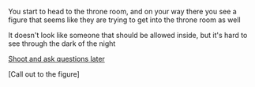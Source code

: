 You start to head to the throne room, and on your way there you see a figure that seems like they are trying to get into the throne room as well

It doesn't look like someone that should be allowed inside, but it's hard to see through the dark of the night

[Shoot and ask questions later](./ArcherScene1A-1.md)

[Call out to the figure]